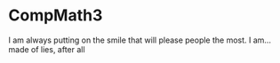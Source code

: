 # CompMath3
I am always putting on the smile that will please people the most. I am… made of lies, after all
